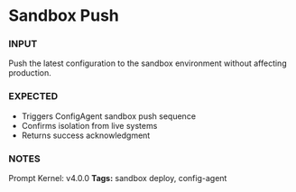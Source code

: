 # Sandbox Push
<!-- markdownlint-disable MD001 -->

### INPUT
Push the latest configuration to the sandbox environment without affecting production.

### EXPECTED
- Triggers ConfigAgent sandbox push sequence
- Confirms isolation from live systems
- Returns success acknowledgment

### NOTES
Prompt Kernel: v4.0.0
**Tags:** sandbox deploy, config-agent
